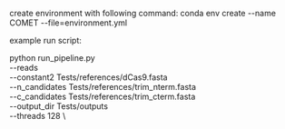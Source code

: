create environment with following command: 
conda env create --name COMET  --file=environment.yml



example run script:

python run_pipeline.py \
    --reads <insert path to fastq.gz> \
    --constant2 Tests/references/dCas9.fasta \
    --n_candidates Tests/references/trim_nterm.fasta \
    --c_candidates Tests/references/trim_cterm.fasta \
    --output_dir Tests/outputs \
    --threads 128 \

    
